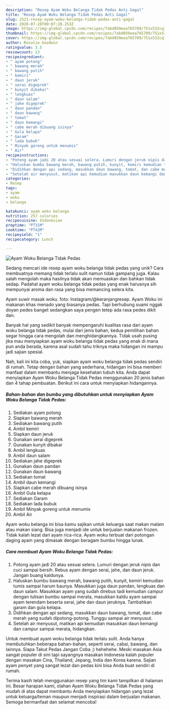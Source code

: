 ```yaml
---
description: "Resep Ayam Woku Belanga Tidak Pedas Anti Gagal"
title: "Resep Ayam Woku Belanga Tidak Pedas Anti Gagal"
slug: 2521-resep-ayam-woku-belanga-tidak-pedas-anti-gagal
date: 2020-07-28T00:07:28.253Z
image: https://img-global.cpcdn.com/recipes/7abd059eea765709/751x532cq70/ayam-woku-belanga-tidak-pedas-foto-resep-utama.jpg
thumbnail: https://img-global.cpcdn.com/recipes/7abd059eea765709/751x532cq70/ayam-woku-belanga-tidak-pedas-foto-resep-utama.jpg
cover: https://img-global.cpcdn.com/recipes/7abd059eea765709/751x532cq70/ayam-woku-belanga-tidak-pedas-foto-resep-utama.jpg
author: Rosalie Goodwin
ratingvalue: 3.5
reviewcount: 13
recipeingredient:
- " ayam potong"
- " bawang merah"
- " bawang putih"
- " kemiri"
- " daun jeruk"
- " serai digeprek"
- " kunyit dibakar"
- " lengkuas"
- " daun salam"
- " jahe digeprek"
- " daun pandan"
- " daun bawang"
- " tomat"
- " daun kemangi"
- " cabe merah dibuang isinya"
- " Gula kelapa"
- " Garam"
- " lada bubuk"
- " Minyak goreng untuk menumis"
- " Air"
recipeinstructions:
- "Potong ayam jadi 20 atau sesuai selera. Lumuri dengan jeruk nipis dan cuci sampai bersih. Rebus ayam dengan serai, jahe, dan daun jeruk. Jangan buang kaldunya."
- "Haluskan bumbu bawang merah, bawang putih, kunyit, kemiri kemudian tumis sampai harum baunya. Masukkan juga daun pandan, lengkuas dan daun salam. Masukkan ayam yang sudah direbus tadi kemudian campur dengan tulisan bumbu sampai merata, masukkan kaldu ayam sampai ayam terendam beserta serai, jahe dan daun jeruknya. Tambahkan garam dan gula kelapa."
- "Didihkan dengan api sedang, masukkan daun bawang, tomat, dan cabe merah yang sudah dipotong-potong. Tunggu sampai air menyusut."
- "Setelah air menyusut, matikan api kemudian masukkan daun kemangi dan campur sampai merata, hidangkan."
categories:
- Resep
tags:
- ayam
- woku
- belanga

katakunci: ayam woku belanga 
nutrition: 257 calories
recipecuisine: Indonesian
preptime: "PT31M"
cooktime: "PT42M"
recipeyield: "1"
recipecategory: Lunch

---
```



![Ayam Woku Belanga Tidak Pedas](https://img-global.cpcdn.com/recipes/7abd059eea765709/751x532cq70/ayam-woku-belanga-tidak-pedas-foto-resep-utama.jpg)

Sedang mencari ide resep ayam woku belanga tidak pedas yang unik? Cara membuatnya memang tidak terlalu sulit namun tidak gampang juga. Kalau salah mengolah maka hasilnya tidak akan memuaskan dan bahkan tidak sedap. Padahal ayam woku belanga tidak pedas yang enak harusnya sih mempunyai aroma dan rasa yang bisa memancing selera kita.

Ayam suwir masak woku. foto: Instagram/@keranjangresep. Ayam Woku ini makanan khas menado yang biasanya pedas. Tapi berhubung suami nggak doyan pedes banget sedangkan saya pengen tetep ada rasa pedes dikit dan.

Banyak hal yang sedikit banyak mempengaruhi kualitas rasa dari ayam woku belanga tidak pedas, mulai dari jenis bahan, kedua pemilihan bahan segar hingga cara mengolah dan menghidangkannya. Tidak usah pusing jika mau menyiapkan ayam woku belanga tidak pedas yang enak di mana pun anda berada, karena asal sudah tahu triknya maka hidangan ini mampu jadi sajian spesial.


Nah, kali ini kita coba, yuk, siapkan ayam woku belanga tidak pedas sendiri di rumah. Tetap dengan bahan yang sederhana, hidangan ini bisa memberi manfaat dalam membantu menjaga kesehatan tubuh kita. Anda dapat menyiapkan Ayam Woku Belanga Tidak Pedas menggunakan 20 jenis bahan dan 4 tahap pembuatan. Berikut ini cara untuk menyiapkan hidangannya.

<!--inarticleads1-->

##### Bahan-bahan dan bumbu yang dibutuhkan untuk menyiapkan Ayam Woku Belanga Tidak Pedas:

1. Sediakan  ayam potong
1. Siapkan  bawang merah
1. Sediakan  bawang putih
1. Ambil  kemiri
1. Siapkan  daun jeruk
1. Gunakan  serai digeprek
1. Gunakan  kunyit dibakar
1. Ambil  lengkuas
1. Ambil  daun salam
1. Sediakan  jahe digeprek
1. Gunakan  daun pandan
1. Gunakan  daun bawang
1. Sediakan  tomat
1. Ambil  daun kemangi
1. Siapkan  cabe merah dibuang isinya
1. Ambil  Gula kelapa
1. Sediakan  Garam
1. Sediakan  lada bubuk
1. Ambil  Minyak goreng untuk menumis
1. Ambil  Air


Ayam woku belanga ini bisa kamu sajikan untuk keluarga saat makan malam atau makan siang. Bisa juga menjadi ide untuk berjualan makanan frozen. Tidak kalah lezat dari ayam rica-rica. Ayam woku terbuat dari potongan daging ayam yang dimasak dengan beragam bumbu hingga lunak. 

<!--inarticleads2-->

##### Cara membuat Ayam Woku Belanga Tidak Pedas:

1. Potong ayam jadi 20 atau sesuai selera. Lumuri dengan jeruk nipis dan cuci sampai bersih. Rebus ayam dengan serai, jahe, dan daun jeruk. Jangan buang kaldunya.
1. Haluskan bumbu bawang merah, bawang putih, kunyit, kemiri kemudian tumis sampai harum baunya. Masukkan juga daun pandan, lengkuas dan daun salam. Masukkan ayam yang sudah direbus tadi kemudian campur dengan tulisan bumbu sampai merata, masukkan kaldu ayam sampai ayam terendam beserta serai, jahe dan daun jeruknya. Tambahkan garam dan gula kelapa.
1. Didihkan dengan api sedang, masukkan daun bawang, tomat, dan cabe merah yang sudah dipotong-potong. Tunggu sampai air menyusut.
1. Setelah air menyusut, matikan api kemudian masukkan daun kemangi dan campur sampai merata, hidangkan.


Untuk membuat ayam woku belanga tidak terlalu sulit. Anda hanya membutuhkan beberapa bahan-bahan, seperti serai, cabai, bawang, dan lainnya. Siapa Takut Pedas Jangan Coba ;) hehehehe. Meski masakan Asia sangat populer di sini tapi sayangnya masakan Indonesia kalah populer dengan masakan Cina, Thailand, Jepang, India dan Korea karena. Sajian ayam penyet yang sangat lezat dan pedas kini bisa Anda buat sendiri di rumah. 

Terima kasih telah menggunakan resep yang tim kami tampilkan di halaman ini. Besar harapan kami, olahan Ayam Woku Belanga Tidak Pedas yang mudah di atas dapat membantu Anda menyiapkan hidangan yang lezat untuk keluarga/teman maupun menjadi inspirasi dalam berjualan makanan. Semoga bermanfaat dan selamat mencoba!

